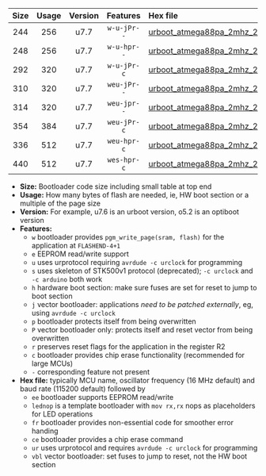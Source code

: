 |Size|Usage|Version|Features|Hex file|
|:-:|:-:|:-:|:-:|:--|
|244|256|u7.7|`w-u-jPr--`|[urboot_atmega88pa_2mhz_250000bps_lednop_ur_vbl.hex](https://raw.githubusercontent.com/stefanrueger/urboot.hex/main/mcus/atmega88pa/fcpu_2mhz/250000_bps/urboot_atmega88pa_2mhz_250000bps_lednop_ur_vbl.hex)|
|248|256|u7.7|`w-u-hpr--`|[urboot_atmega88pa_2mhz_250000bps_lednop_fr_ur.hex](https://raw.githubusercontent.com/stefanrueger/urboot.hex/main/mcus/atmega88pa/fcpu_2mhz/250000_bps/urboot_atmega88pa_2mhz_250000bps_lednop_fr_ur.hex)|
|292|320|u7.7|`w-u-jPr-c`|[urboot_atmega88pa_2mhz_250000bps_lednop_fr_ce_ur_vbl.hex](https://raw.githubusercontent.com/stefanrueger/urboot.hex/main/mcus/atmega88pa/fcpu_2mhz/250000_bps/urboot_atmega88pa_2mhz_250000bps_lednop_fr_ce_ur_vbl.hex)|
|310|320|u7.7|`weu-jPr--`|[urboot_atmega88pa_2mhz_250000bps_ee_lednop_ur_vbl.hex](https://raw.githubusercontent.com/stefanrueger/urboot.hex/main/mcus/atmega88pa/fcpu_2mhz/250000_bps/urboot_atmega88pa_2mhz_250000bps_ee_lednop_ur_vbl.hex)|
|314|320|u7.7|`weu-jpr--`|[urboot_atmega88pa_2mhz_250000bps_ee_lednop_fr_ur_vbl.hex](https://raw.githubusercontent.com/stefanrueger/urboot.hex/main/mcus/atmega88pa/fcpu_2mhz/250000_bps/urboot_atmega88pa_2mhz_250000bps_ee_lednop_fr_ur_vbl.hex)|
|354|384|u7.7|`weu-jPr-c`|[urboot_atmega88pa_2mhz_250000bps_ee_lednop_fr_ce_ur_vbl.hex](https://raw.githubusercontent.com/stefanrueger/urboot.hex/main/mcus/atmega88pa/fcpu_2mhz/250000_bps/urboot_atmega88pa_2mhz_250000bps_ee_lednop_fr_ce_ur_vbl.hex)|
|336|512|u7.7|`weu-hpr-c`|[urboot_atmega88pa_2mhz_250000bps_ee_lednop_fr_ce_ur.hex](https://raw.githubusercontent.com/stefanrueger/urboot.hex/main/mcus/atmega88pa/fcpu_2mhz/250000_bps/urboot_atmega88pa_2mhz_250000bps_ee_lednop_fr_ce_ur.hex)|
|440|512|u7.7|`wes-hpr-c`|[urboot_atmega88pa_2mhz_250000bps_ee_lednop_fr_ce.hex](https://raw.githubusercontent.com/stefanrueger/urboot.hex/main/mcus/atmega88pa/fcpu_2mhz/250000_bps/urboot_atmega88pa_2mhz_250000bps_ee_lednop_fr_ce.hex)|

- **Size:** Bootloader code size including small table at top end
- **Usage:** How many bytes of flash are needed, ie, HW boot section or a multiple of the page size
- **Version:** For example, u7.6 is an urboot version, o5.2 is an optiboot version
- **Features:**
  + `w` bootloader provides `pgm_write_page(sram, flash)` for the application at `FLASHEND-4+1`
  + `e` EEPROM read/write support
  + `u` uses urprotocol requiring `avrdude -c urclock` for programming
  + `s` uses skeleton of STK500v1 protocol (deprecated); `-c urclock` and `-c arduino` both work
  + `h` hardware boot section: make sure fuses are set for reset to jump to boot section
  + `j` vector bootloader: applications *need to be patched externally*, eg, using `avrdude -c urclock`
  + `p` bootloader protects itself from being overwritten
  + `P` vector bootloader only: protects itself and reset vector from being overwritten
  + `r` preserves reset flags for the application in the register R2
  + `c` bootloader provides chip erase functionality (recommended for large MCUs)
  + `-` corresponding feature not present
- **Hex file:** typically MCU name, oscillator frequency (16 MHz default) and baud rate (115200 default) followed by
  + `ee` bootloader supports EEPROM read/write
  + `lednop` is a template bootloader with `mov rx,rx` nops as placeholders for LED operations
  + `fr` bootloader provides non-essential code for smoother error handing
  + `ce` bootloader provides a chip erase command
  + `ur` uses urprotocol and requires `avrdude -c urclock` for programming
  + `vbl` vector bootloader: set fuses to jump to reset, not the HW boot section
